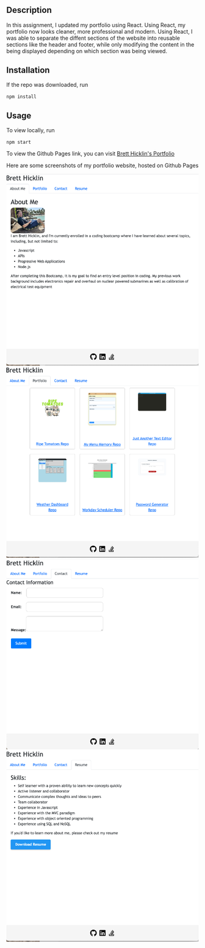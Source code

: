 # <Updated Portfolio>

## Description

In this assignment, I updated my portfolio using React. Using React, my portfolio now looks cleaner, more professional and modern. Using React, I was able to separate the diffent sections of the website into reusable sections like the header and footer, while only modifying the content in the being displayed depending on which section was being viewed. 




## Installation

If the repo was downloaded, run
```
npm install
```

## Usage

To view locally, run 
```
npm start
```

To view the Github Pages link, you can visit [Brett Hicklin's Portfolio](https://brett-hicklin.github.io/updated-portfolio/)

 Here are some screenshots of my portfolio website, hosted on Github Pages
   
![About](./src/assets/images/AboutMe.png)
![About](./src/assets/images/portfolio.png)
![About](./src/assets/images/contact.png)
![About](./src/assets/images/resume.png)
  
